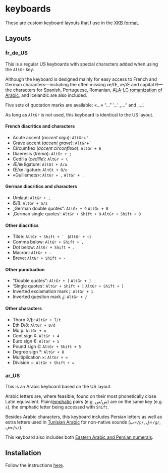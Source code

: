 # keyboards
These are custom keyboard layouts that I use in the [XKB format](https://en.wikipedia.org/wiki/X_keyboard_extension).

## Layouts

### fr_de_US
This is a regular US keyboards with special characters added when using the `AltGr` key.

Although the keyboard is designed mainly for easy access to French and German characters&mdash;including the often missing œ/Œ, æ/Æ and capital ẞ&mdash;the characters for Spanish, Portuguese, Romanian, [ALA-LC romanization of Arabic](https://en.wikipedia.org/wiki/Romanization_of_Arabic#Comparison_table), and Icelandic are also included.

Five sets of quotation marks are available: «…» “…” ‘…’ „…“ and ‚…‘.

As long as `AltGr` is not used, this keyboard is identical to the US layout.

#### French diacritics and characters

* Acute accent (_accent aigu_): `AltGr`+`'`
* Grave accent (_accent grave_): `AltGr`+`` ` ``
* Circumflex (_accent circonflexe_): `AltGr + 6`
* Diaeresis (_tréma_): `AltGr + ;`
* Cedilla (_cédille_): `AltGr + \`
* Æ/æ ligature: `AltGt + A/a`
* Œ/œ ligature: `AltGt + O/o`
* «Guillemets»: `AltGr + ,` `AltGr + .`

#### German diacritics and characters

* Umlaut: `AltGr + ;`
* ẞ/ß: `AltGr + S/s`
* „German double quotes“: `AltGr + 9` `AltGr + 0`
* ‚German single quotes‘: `AltGr + Shift + 9` `AltGr + Shift + 0`

#### Other diacritics

* Tilde: ``AltGr + Shift + ` `` (`AltGr + ~`)
* Comma below: `AltGr + Shift + ,`
* Dot below: `AltGr + Shift + .`
* Macron: `AltGr + -`
* Breve: `AltGr + Shift + -`

#### Other punctuation

* “Double quotes”: `AltGr + [` `AltGr + ]`
* ‘Single quotes’: `AltGr + Shift + [` `AltGr + Shift + ]`
* Inverted exclamation mark ¡: `AltGr + 1`
* Inverted question mark ¿: `AltGr + /`

#### Other characters

* Thorn Þ/þ: `AltGr + T/t`
* Eth Ð/ð: `AltGr + D/d`
* Mu µ: `AltGr + m`
* Cent sign ¢: `AltGr + 4`
* Euro sign €: `AltGr + 5`
* Pound sign £: `AltGr + Shift + 5`
* Degree sign °: `AltGr + 8`
* Multiplication ×: `AltGr + =`
* Division ÷: `AltGr + Shift + =`

### ar_US
This is an Arabic keyboard based on the US layout.

Arabic letters are, where feasible, found on their most phonetically close Latin equivalent. Plain/[emphatic](https://en.wikipedia.org/wiki/Emphatic_consonant) pairs (e.g. س/ص) are on the same key (e.g. `s`), the emphatic letter being accessed with `Shift`.

Besides Arabic characters, this keyboard includes Persian letters as well as extra letters used in [Tunisian Arabic](https://en.wikipedia.org/wiki/Tunisian_Arabic#Arabic_script) for non-native sounds (پ=`/p/`, ڨ=`/ɡ/`, ڥ=`/v/`).

This keyboard also includes both [Eastern Arabic and Persian numerals](https://en.wikipedia.org/wiki/Eastern_Arabic_numerals).

## Installation
Follow the instructions [here](https://help.ubuntu.com/community/Custom%20keyboard%20layout%20definitions).
